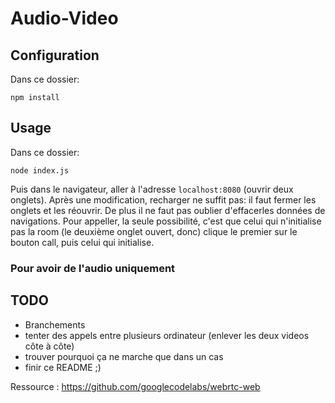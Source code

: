 # Audio-Video

## Configuration

Dans ce dossier:

```shell
npm install
```

## Usage

Dans ce dossier:

```shell
node index.js
```

Puis dans le navigateur, aller à l'adresse `localhost:8080` (ouvrir deux onglets).
Après une modification, recharger ne suffit pas: il faut fermer les onglets et les réouvrir. De plus il ne faut pas oublier d'effacerles données de navigations.
Pour appeller, la seule possibilité, c'est que celui qui n'initialise pas la room (le deuxième onglet ouvert, donc) clique le premier sur le bouton call, puis celui qui initialise.

### Pour avoir de l'audio uniquement

## TODO

- Branchements
- tenter des appels entre plusieurs ordinateur (enlever les deux videos côte à côte)
- trouver pourquoi ça ne marche que dans un cas
- finir ce README ;)

Ressource : https://github.com/googlecodelabs/webrtc-web
